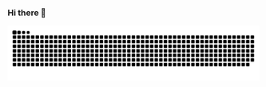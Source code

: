 ### Hi there 👋


<picture>
  <source media="(prefers-color-scheme: dark)" srcset="https://raw.githubusercontent.com/vitoriamonteiros/vitoriamonteiros/output/github-contribution-grid-snake-dark.svg">
  <source media="(prefers-color-scheme: light)" srcset="https://raw.githubusercontent.com/vitoriamonteiros/vitoriamonteiros/output/github-contribution-grid-snake.svg">
  <img alt="github contribution grid snake animation" src="https://raw.githubusercontent.com/vitoriamonteiros/vitoriamonteiros/output/github-contribution-grid-snake.svg">
</picture>
<br><br>
<!--
**vitoriamonteiros/vitoriamonteiros** is a ✨ _special_ ✨ repository because its `README.md` (this file) appears on your GitHub profile.

Here are some ideas to get you started:

- 🔭 I’m currently working on ...
- 🌱 I’m currently learning ...
- 👯 I’m looking to collaborate on ...
- 🤔 I’m looking for help with ...
- 💬 Ask me about ...
- 📫 How to reach me: ...
- 😄 Pronouns: ...
- ⚡ Fun fact: ...
-->
